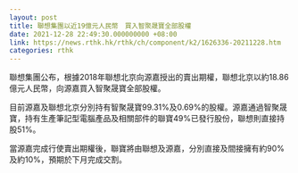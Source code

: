 ```yaml
---
layout: post
title: 聯想集團以近19億元人民幣　買入智聚晟寶全部股權
date: 2021-12-28 22:49:30.000000000 +08:00
link: https://news.rthk.hk/rthk/ch/component/k2/1626336-20211228.htm
categories: rthk
---
```


聯想集團公布，根據2018年聯想北京向源嘉授出的賣出期權，聯想北京以約18.86億元人民幣，向源嘉買入智聚晟寶全部股權。

目前源嘉及聯想北京分別持有智聚晟寶99.31%及0.69%的股權。源嘉通過智聚晟寶，持有生產筆記型電腦產品及相關部件的聯寶49%已發行股份，聯想則直接持股51%。

當源嘉完成行使賣出期權後，聯寶將由聯想及源嘉，分別直接及間接擁有約90%及約10%，預期於下月完成交割。
